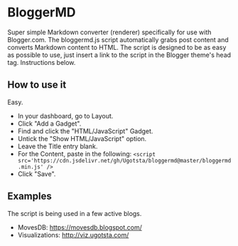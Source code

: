 # BloggerMD
Super simple Markdown converter (renderer) specifically for use with Blogger.com. The bloggermd.js script automatically grabs post content and converts Markdown content to HTML. The script is designed to be as easy as possible to use, just insert a link to the script in the Blogger theme's head tag. Instructions below.

## How to use it
Easy.
- In your dashboard, go to Layout.
- Click "Add a Gadget".
- Find and click the "HTML/JavaScript" Gadget.
- Untick the "Show HTML/JavaScript" option.
- Leave the Title entry blank.
- For the Content, paste in the following: `<script src='https://cdn.jsdelivr.net/gh/Ugotsta/bloggermd@master/bloggermd.min.js' />`
- Click "Save".

## Examples
The script is being used in a few active blogs.
- MovesDB: https://movesdb.blogspot.com/
- Visualizations: http://viz.ugotsta.com/
